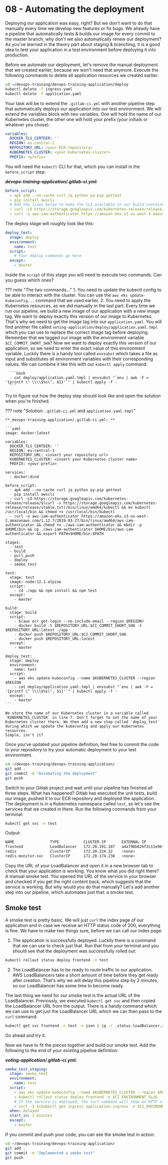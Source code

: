 # 08 - Automating the deployment

Deploying our application was easy, right? But we don't want to do that
manually every time we develop new features or fix bugs. We already have
a pipeline that automatically tests & builds our image for every commit to the
master branch, why don't we also automatically renew our deployment? As you've learned in the theory part about staging & branching, it is a good idea to test your application in a test environment before deploying it into production.

Before we automate our deployment, let's remove the manual deployment that we created earlier, because we won't need that anymore. Execute the following commands to delete all application resources we created earlier:

```bash
cd ~/devops-training/devops-training-application/deploy
kubectl delete -f ingress.yaml
kubectl delete -f application.yaml
```

Your task will be to extend the `.gitlab-ci.yml` with another pipeline
step that automatically deploys our application into our test environment. We will extend the variables block with two variables. One will hold the name of our Kubernetes cluster, the other one will hold your prefix (your initials or whatever you chose):

```yaml
variables:
  DOCKER_TLS_CERTDIR: ''
  REGION: eu-central-1
  REPOSITORY_URL: <your-ECR-repository>
  KUBERNETES_CLUSTER: <your-kubernetes-cluster>
  PREFIX: <prefix>
```

You will need the `kubectl` CLI for that, which you can install in the `before_script` step:

**_devops-training-application/.gitlab-ci.yml:_**

```yaml
before_script:
  - apk add --no-cache curl jq python py-pip gettext
  - pip install awscli
  # Add the lines below to make the CLI available in our build container
  - curl -LO https://storage.googleapis.com/kubernetes-release/release/$(curl -s https://storage.googleapis.com/kubernetes-release/release/stable.txt)/bin/linux/amd64/kubectl && mv kubectl /usr/local/bin && chmod +x /usr/local/bin/kubectl
  - curl -o aws-iam-authenticator https://amazon-eks.s3-us-west-2.amazonaws.com/1.12.7/2019-03-27/bin/linux/amd64/aws-iam-authenticator && chmod +x ./aws-iam-authenticator && mkdir -p $HOME/bin && cp ./aws-iam-authenticator $HOME/bin/aws-iam-authenticator && export PATH=$HOME/bin:$PATH
```

The deploy stage will roughly look like this:

```yaml
deploy_test:
  stage: deploy
  environment:
    name: test
  script:
    # Your deploy commands go here
  except:
    - master
```

Inside the `script` of this stage you will need to execute two commands. Can you guess which ones?

??? note "The two commands..." 1. You need to update the kubectl config to be able to interact with
the cluster. You can use the `aws eks update-kubeconfig...` command that we used earlier. 2. You need to apply the Kubernetes resources, as we did manually in
the last part. Every time we run our pipeline, we build a new image of our application with a new image tag. We want to deploy exactly this version of our image to Kubernetes. That's why we need to get the image tag into our `application.yaml`. You will find another file called `voting-application/deploy/application.yaml.tmpl` which you can use to replace the correct image tag before deploying. Remember that we tagged our image with the environment variable `$CI_COMMIT_SHORT_SHA`? Now we want to deploy exactly this version of our application, so we need to enter the exact value of this environment variable. Luckily there is a handy tool called `envsubst` which takes a file as input and substitutes all environment variables with their corresponding values. We can combine it like this with our `kubectl apply` command:

      ```bash
      - cat deploy/application.yaml.tmpl | envsubst "`env | awk -F = '{printf \" \\\\$%s\", $1}'`" | kubectl apply -f -
      ```

Try to figure out how the deploy step should look like and open the
solution when you're finished.

??? note "Solution: `.gitlab-ci.yml` and `application.yaml.tmpl`"

    **_devops-training-application/.gitlab-ci.yml:_**

    ```yaml
    image: docker:latest

    variables:
      DOCKER_TLS_CERTDIR: ''
      REGION: eu-central-1
      REPOSITORY_URL: <insert your repository url>
      KUBERNETES_CLUSTER: <insert your Kubernetes cluster name>
      PREFIX: <your-prefix>

    services:
      - docker:dind

    before_script:
      - apk add --no-cache curl jq python py-pip gettext
      - pip install awscli
      - curl -LO https://storage.googleapis.com/kubernetes-release/release/$(curl -s https://storage.googleapis.com/kubernetes-release/release/stable.txt)/bin/linux/amd64/kubectl && mv kubectl /usr/local/bin && chmod +x /usr/local/bin/kubectl
      - curl -o aws-iam-authenticator https://amazon-eks.s3-us-west-2.amazonaws.com/1.12.7/2019-03-27/bin/linux/amd64/aws-iam-authenticator && chmod +x ./aws-iam-authenticator && mkdir -p $HOME/bin && cp ./aws-iam-authenticator $HOME/bin/aws-iam-authenticator && export PATH=$HOME/bin:$PATH

    stages:
      - test
      - build
      - pull_push
      - deploy
      - smoke_test

    test:
      stage: test
      image: node:12.1-alpine
      script:
        - cd ./app && npm install && npm test
      except:
        - master

    build:
      stage: build
      script:
        - $(aws ecr get-login --no-include-email --region $REGION)
        - docker build -t $REPOSITORY_URL:$CI_COMMIT_SHORT_SHA -t $REPOSITORY_URL:latest ./app
        - docker push $REPOSITORY_URL:$CI_COMMIT_SHORT_SHA
        - docker push $REPOSITORY_URL:latest
      except:
        - master

    deploy_test:
      stage: deploy
      environment:
        name: test
      script:
        - aws eks update-kubeconfig --name $KUBERNETES_CLUSTER --region $REGION
        - cat deploy/application.yaml.tmpl | envsubst "`env | awk -F = '{printf \" \\\\$%s\", $1}'`" | kubectl apply -f -
      except:
        - master
    ```

    We store the name of our Kubernetes cluster in a variable called
    `KUBERNETES_CLUSTER` in line 7. Don't forget to set the name of your Kubernetes cluster there. We then add a new step called `deploy_test` during which we update the kubeconfig and apply our Kubernetes resources.
    Simple, isn't it?

Once you've updated your pipeline definition, feel free to commit the code to your repository to try your automatic deployment to your test environment.

```bash
cd ~/devops-training/devops-training-application/
git add .
git commit -m "Automating the deployment"
git push
```

Switch to your Gitlab project and wait until your pipeline has finished all three steps. What has happened? Gitlab has executed the unit tests, build our image, pushed it to our ECR repository and deployed the application. The deployment is in a Kubernetes namespace called `test`, so let's see the services that we created in there. Run the following commands from your terminal:

```bash
kubectl get svc -n test
```

Output:

```bash
NAME                TYPE           CLUSTER-IP       EXTERNAL-IP                                                                 PORT(S)        AGE
frontend            LoadBalancer   172.20.191.187   a4a798b62bf3c11e9bfe60672e92a85e-302946498.eu-central-1.elb.amazonaws.com   80:31057/TCP   3m46s
redis               ClusterIP      172.20.224.32    <none>                                                                      6379/TCP       3m45s
redis-monitor-svc   ClusterIP      172.20.174.238   <none>                                                                      9121/TCP       3m45s
```

Copy the URL of your LoadBalancer and open it in a new browser tab to check that your application is working. You know what you did right there? A manual smoke test. You opened the URL of the service in your browser and checked if you get the right content back, which suggests that the service is working. But why would you do that manually? Let's add another step into our pipeline, which automates just that: a smoke test.

## Smoke test

A smoke test is pretty basic. We will just `curl` the index page of our application and in case we receive an HTTP status code of 200, everything is fine. We have to make two things sure, before we can call our index page:

1. The application is successfully deployed. Luckily there is a command that we can use to check just that. Run that from your terminal and you should see that the deployment was successfully rolled out:

```bash
kubectl rollout status deploy frontend -n test
```

2. The LoadBalancer has to be ready to route traffic to our application. AWS LoadBalancers take a short amount of time before they get ready after creation. That's why we will delay this pipeline step by 2 minutes, so our LoadBalancer has some time to become ready.

The last thing we need for our smoke test is the actual URL of the LoadBalancer. Previously, we executed `kubectl get svc` and then copied the LoadBalancer URL from the output. There is a handy command which we can use to get just the LoadBalancer URL which we can then pass to the `curl` command:

```bash
kubectl get svc frontend -n test -o json | jq -r .status.loadBalancer.ingress[0].hostname
```

Go ahead and try it.

Now we have to fit the pieces together and build our smoke test. Add the following to the end of your existing pipeline definition:

**_voting-application/.gitlab-ci.yml:_**

```yaml
smoke_test_staging:
  stage: smoke_test
  environment:
    name: test
  script:
    - aws eks update-kubeconfig --name $KUBERNETES_CLUSTER --region $REGION
    - kubectl rollout status deploy frontend -n $CI_ENVIRONMENT_SLUG
    # If the service is deployed, the curl command will show an HTTP status code 200 and return with 0, suggesting that the deployment was successful
    - curl -I $(kubectl get ingress application-ingress -n $CI_ENVIRONMENT_SLUG -o json | jq -r ".spec.rules[0].host")
  when: delayed
  start_in: 2 minutes
  except:
    - master
```

If you commit and push your code, you can see the smoke test in action:

```bash
cd ~/devops-training/devops-training-application/
git add .
git commit -m "Implemented a smoke test"
git push
```
